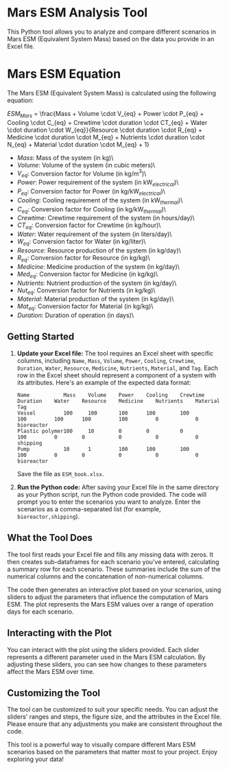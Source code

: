 # Mars ESM Analysis Tool

This Python tool allows you to analyze and compare different scenarios in Mars ESM (Equivalent System Mass) based on the data you provide in an Excel file.

# Mars ESM Equation

The Mars ESM (Equivalent System Mass) is calculated using the following equation:


$ESM_{Mars}$ = \frac{Mass + Volume \cdot V_{eq} + Power \cdot P_{eq} + Cooling \cdot C_{eq} + Crewtime \cdot duration \cdot CT_{eq} + Water \cdot duration \cdot W_{eq}}{Resource \cdot duration \cdot R_{eq} + Medicine \cdot duration \cdot M_{eq} + Nutrients \cdot duration \cdot N_{eq} + Material \cdot duration \cdot M_{eq} + 1}

- $Mass$: Mass of the system (in kg)\\
- $Volume$: Volume of the system (in cubic meters)\\
- $V_{eq}$: Conversion factor for Volume (in kg/m$^3$)\\
- $Power$: Power requirement of the system (in kW$_{electrical})$\\
- $P_{eq}$: Conversion factor for Power (in kg/kW$_{electrical})$\\
- $Cooling$: Cooling requirement of the system (in kW$_{thermal})$\\
- $C_{eq}$: Conversion factor for Cooling (in kg/kW$_{thermal})$\\
- $Crewtime$: Crewtime requirement of the system (in hours/day)\\
- $CT_{eq}$: Conversion factor for Crewtime (in kg/hour)\\
- $Water$: Water requirement of the system (in liters/day)\\
- $W_{eq}$: Conversion factor for Water (in kg/liter)\\
- $Resource$: Resource production of the system (in kg/day)\\
- $R_{eq}$: Conversion factor for Resource (in kg/kg)\\
- $Medicine$: Medicine production of the system (in kg/day)\\
- $Med_{eq}$: Conversion factor for Medicine (in kg/kg)\\
- $Nutrients$: Nutrient production of the system (in kg/day)\\
- $Nut_{eq}$: Conversion factor for Nutrients (in kg/kg)\\
- $Material$: Material production of the system (in kg/day)\\
- $Mat_{eq}$: Conversion factor for Material (in kg/kg)\\
- $Duration$: Duration of operation (in days)\\



## Getting Started

1. **Update your Excel file:** The tool requires an Excel sheet with specific columns, including `Name`, `Mass`, `Volume`, `Power`, `Cooling`, `Crewtime`, `Duration`, `Water`, `Resource`, `Medicine`, `Nutrients`, `Material`, and `Tag`. Each row in the Excel sheet should represent a component of a system with its attributes. Here's an example of the expected data format:

    ```
    Name           Mass    Volume    Power    Cooling    Crewtime    Duration    Water    Resource    Medicine    Nutrients    Material    Tag
    Vessel         100     100       100      100        100         100         100      100         100         0            0           bioreactor
    Plastic polymer100     10        0        0          0           100         0        0           0           0            0           shipping
    Pump           10      1         100      100        100         100         0        0           0           0            0           bioreactor
    ```

    Save the file as `ESM_book.xlsx`.

2. **Run the Python code:** After saving your Excel file in the same directory as your Python script, run the Python code provided. The code will prompt you to enter the scenarios you want to analyze. Enter the scenarios as a comma-separated list (for example, `bioreactor,shipping`).

## What the Tool Does

The tool first reads your Excel file and fills any missing data with zeros. It then creates sub-dataframes for each scenario you've entered, calculating a summary row for each scenario. These summaries include the sum of the numerical columns and the concatenation of non-numerical columns.

The code then generates an interactive plot based on your scenarios, using sliders to adjust the parameters that influence the computation of Mars ESM. The plot represents the Mars ESM values over a range of operation days for each scenario.

## Interacting with the Plot

You can interact with the plot using the sliders provided. Each slider represents a different parameter used in the Mars ESM calculation. By adjusting these sliders, you can see how changes to these parameters affect the Mars ESM over time.

## Customizing the Tool

The tool can be customized to suit your specific needs. You can adjust the sliders' ranges and steps, the figure size, and the attributes in the Excel file. Please ensure that any adjustments you make are consistent throughout the code.

This tool is a powerful way to visually compare different Mars ESM scenarios based on the parameters that matter most to your project. Enjoy exploring your data!

